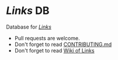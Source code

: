 # *Links* DB
Database for [*Links*](https://github.com/dogancelik/links)

* Pull requests are welcome.
* Don't forget to read [CONTRIBUTING.md](CONTRIBUTING.md)
* Don't forget to read [Wiki of Links](https://github.com/dogancelik/links/wiki)
